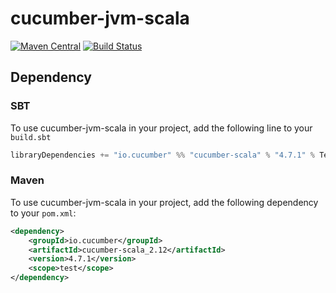 # cucumber-jvm-scala
[![Maven Central](https://img.shields.io/maven-central/v/io.cucumber/cucumber-scala_2.12.svg?label=Maven%20Central)](https://search.maven.org/search?q=g:%22io.cucumber%22%20AND%20a:%22cucumber-scala_2.12%22)
[![Build Status](https://travis-ci.org/cucumber/cucumber-jvm-scala.svg?branch=master)](https://travis-ci.org/cucumber/cucumber-jvm-scala)


## Dependency

### SBT
To use cucumber-jvm-scala in your project, add the following line to your `build.sbt`

```scala
libraryDependencies += "io.cucumber" %% "cucumber-scala" % "4.7.1" % Test
```

### Maven
To use cucumber-jvm-scala in your project, add the following dependency to your `pom.xml`:


```xml
<dependency>
    <groupId>io.cucumber</groupId>
    <artifactId>cucumber-scala_2.12</artifactId>
    <version>4.7.1</version>
    <scope>test</scope>
</dependency>
```
